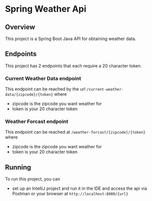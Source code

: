 # Spring Weather Api 

## Overview
This project is a Spring Boot Java API for obtaining weather data. 

## Endpoints 
This project has 2 endpoints that each require a 20 character token. 

### Current Weather Data endpoint
This endpoint can be reached by the url
```/current-weather-data/{zipcode}/{token}```
where
- zipcode is the zipcode you want weather for 
- token is your 20 character token 

### Weather Forcast endpoint 
This endpoint can be reached at 
```/weather-forcast/{zipcode}/{token}``` where
- zipcode is the zipcode you want weather for
- token is your 20 character token 

## Running

To run this project, you can 

- set up an IntelliJ project and run it in the IDE and access the api via Postman or your browser at ```http://localhost:8080/{url}```

